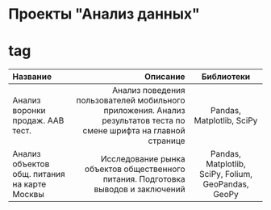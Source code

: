 # Проекты "Анализ данных" <h1> tag

| Название | Описание | Библиотеки |
| :-------------------- | ---------------------: |:---------------------------:|
| Анализ воронки продаж. AAB тест. | Анализ поведения пользователей мобильного приложения. Анализ результатов теста по смене шрифта на главной странице | Pandas, Matplotlib, SciPy |
| Анализ объектов общ. питания на карте Москвы | Исследование рынка объектов общественного питания. Подготовка выводов и заключений | Pandas, Matplotlib, SciPy, Folium, GeoPandas, GeoPy |
